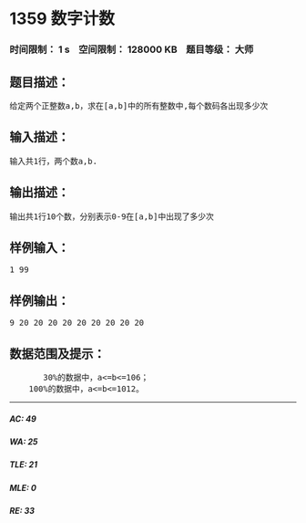 # 1359 数字计数   
### 时间限制： 1 s&nbsp;&nbsp;&nbsp;&nbsp;空间限制： 128000 KB&nbsp;&nbsp;&nbsp;&nbsp;题目等级： 大师  
## 题目描述：  

<pre>
给定两个正整数a,b，求在[a,b]中的所有整数中,每个数码各出现多少次
</pre>
  
  
## 输入描述：  

<pre>
输入共1行，两个数a,b.
</pre>
  
  
## 输出描述：  

<pre>
输出共1行10个数，分别表示0-9在[a,b]中出现了多少次
</pre>
  
  
## 样例输入：  

<pre>
1 99
</pre>
  
  
## 样例输出：  

<pre>
9 20 20 20 20 20 20 20 20 20
</pre>
  
  
## 数据范围及提示：  

<pre>
       30%的数据中，a<=b<=106；
    100%的数据中，a<=b<=1012。
</pre>
  
  
***  

##### AC: 49  
##### WA: 25  
##### TLE: 21  
##### MLE: 0  
##### RE: 33  

